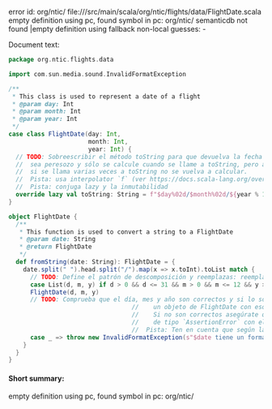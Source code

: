 error id: org/ntic/
file://<WORKSPACE>/src/main/scala/org/ntic/flights/data/FlightDate.scala
empty definition using pc, found symbol in pc: org/ntic/
semanticdb not found
|empty definition using fallback
non-local guesses:
	 -

Document text:

```scala
package org.ntic.flights.data

import com.sun.media.sound.InvalidFormatException

/**
 * This class is used to represent a date of a flight
 * @param day: Int
 * @param month: Int
 * @param year: Int
 */
case class FlightDate(day: Int,
                      month: Int,
                      year: Int) {
  // TODO: Sobreescribir el método toString para que devuelva la fecha en formato dd/mm/yy. Al sobreescribirlo haz que
  //  sea peresozo y sólo se calcule cuando se llame a toString, pero además que se calcule una única vez de forma que
  //  si se llama varias veces a toString no se vuelva a calcular.
  //  Pista: usa interpolator `f` (ver https://docs.scala-lang.org/overviews/core/string-interpolation.html)
  //  Pista: conjuga lazy y la inmutabilidad
  override lazy val toString: String = f"$day%02d/$month%02d/${year % 100}%02d"
}

object FlightDate {
  /**
   * This function is used to convert a string to a FlightDate
   * @param date: String
   * @return FlightDate
   */
  def fromString(date: String): FlightDate = {
    date.split(" ").head.split("/").map(x => x.toInt).toList match {
      // TODO: Define el patrón de descomposición y reemplazas: reemplazaEstePatron
      case List(d, m, y) if d > 0 && d <= 31 && m > 0 && m <= 12 && y >= 1987 =>
      FlightDate(d, m, y)
      // TODO: Comprueba que el día, mes y año son correctos y si lo son devuelve
                                  //    un objeto de FlightDate con esos valores.
                                  //    Si no son correctos asegúrate que el programa lance lanza una excepción
                                  //    de tipo `AssertionError` con el mensaje adecuado.
                                  //  Pista: Ten en cuenta que según la documentación del dataset, el año mínimo es 1987
      case _ => throw new InvalidFormatException(s"$date tiene un formato inválido")
    }
  }
}

```

#### Short summary: 

empty definition using pc, found symbol in pc: org/ntic/